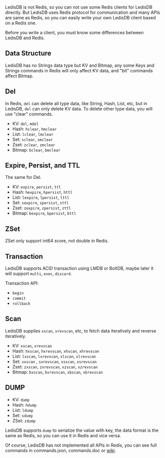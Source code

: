 
LedisDB is not Redis, so you can not use some Redis clients for LedisDB directly. 
But LedisDB uses Redis protocol for communication and many APIs are same as Redis, 
so you can easily write your own LedisDB client based on a Redis one.

Before you write a client, you must know some differences between LedisDB and Redis.

## Data Structure

LedisDB has no Strings data type but KV and Bitmap, any some Keys and Strings commands in Redis will only affect KV data, and "bit" commands affect Bitmap.

## Del

In Redis, `del` can delete all type data, like String, Hash, List, etc, but in LedisDB, `del` can only delete KV data. To delete other type data, you will use "clear" commands.

+ KV:     `del`, `mdel` 
+ Hash:   `hclear`, `hmclear` 
+ List:   `lclear`, `lmclear`
+ Set:    `sclear`, `smclear`  
+ Zset:   `zclear`, `zmclear`
+ Bitmap: `bclear`, `bmclear`

## Expire, Persist, and TTL

The same for Del.

+ KV:     `expire`, `persist`, `ttl` 
+ Hash:   `hexpire`, `hpersist`, `httl` 
+ List:   `lexpire`, `lpersist`, `lttl`
+ Set:    `sexpire`, `spersist`, `sttl`  
+ Zset:   `zexpire`, `zpersist`, `zttl`
+ Bitmap: `bexpire`, `bpersist`, `bttl`

## ZSet

ZSet only support int64 score, not double in Redis.

## Transaction

LedisDB supports ACID transaction using LMDB or BoltDB, maybe later it will support `multi`, `exec`, `discard`.

Transaction API:

+ `begin`
+ `commit`
+ `rollback`

## Scan

LedisDB supplies `xscan`, `xrevscan`, etc, to fetch data iteratively and reverse iteratively.

+ KV:     `xscan`, `xrevscan`
+ Hash:   `hxscan`, `hxrevscan`, `xhscan`, `xhrevscan`
+ List:   `lxscan`, `lxrevscan`, `xlscan`, `xlrevscan`
+ Set:    `sxscan` , `sxrevscan`, `xsscan`, `xsrevscan`
+ Zset:   `zxscan`, `zxrevscan`, `xzscan`, `xzrevscan`
+ Bitmap: `bxscan`, `bxrevscan`, `xbscan`, `xbrevscan`

## DUMP

+ KV: `dump`
+ Hash: `hdump`
+ List: `ldump`
+ Set: `sdump`
+ ZSet: `zdump`

LedisDB supports `dump` to serialize the value with key, the data format is the same as Redis, so you can use it in Redis and vice versa. 

Of course, LedisDB has not implemented all APIs in Redis, you can see full commands in commands.json, commands.doc or [wiki](https://github.com/siddontang/ledisdb/wiki/Commands).